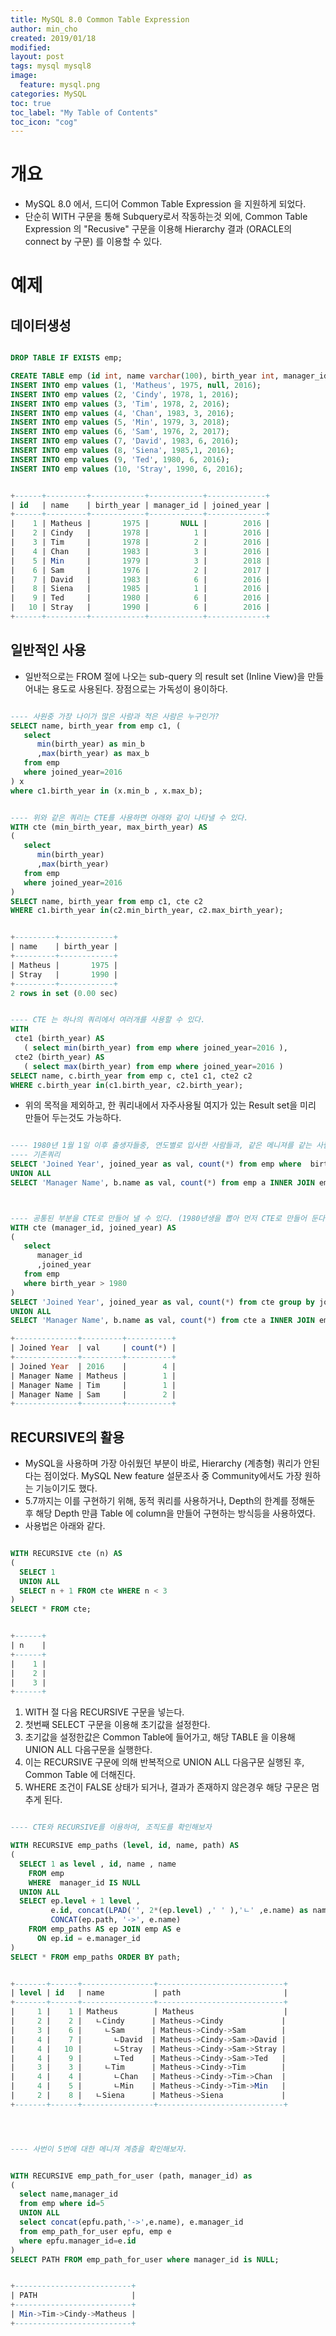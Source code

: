 ```yaml
---
title: MySQL 8.0 Common Table Expression
author: min_cho
created: 2019/01/18
modified:
layout: post
tags: mysql mysql8
image:
  feature: mysql.png
categories: MySQL
toc: true
toc_label: "My Table of Contents"
toc_icon: "cog"
---
```


# 개요
* MySQL 8.0 에서, 드디어 Common Table Expression 을 지원하게 되었다.
* 단순히 WITH 구문을 통해 Subquery로서 작동하는것 외에, Common Table Expression 의 "Recusive" 구문을 이용해 Hierarchy 결과 (ORACLE의 connect by 구문) 를 이용할 수 있다.


# 예제
## 데이터생성

```sql

DROP TABLE IF EXISTS emp;

CREATE TABLE emp (id int, name varchar(100), birth_year int, manager_id int, joined_year year);
INSERT INTO emp values (1, 'Matheus', 1975, null, 2016);
INSERT INTO emp values (2, 'Cindy', 1978, 1, 2016);
INSERT INTO emp values (3, 'Tim', 1978, 2, 2016);
INSERT INTO emp values (4, 'Chan', 1983, 3, 2016);
INSERT INTO emp values (5, 'Min', 1979, 3, 2018);
INSERT INTO emp values (6, 'Sam', 1976, 2, 2017);
INSERT INTO emp values (7, 'David', 1983, 6, 2016);
INSERT INTO emp values (8, 'Siena', 1985,1, 2016);
INSERT INTO emp values (9, 'Ted', 1980, 6, 2016);
INSERT INTO emp values (10, 'Stray', 1990, 6, 2016);       


+------+---------+------------+------------+-------------+
| id   | name    | birth_year | manager_id | joined_year |
+------+---------+------------+------------+-------------+
|    1 | Matheus |       1975 |       NULL |        2016 |
|    2 | Cindy   |       1978 |          1 |        2016 |
|    3 | Tim     |       1978 |          2 |        2016 |
|    4 | Chan    |       1983 |          3 |        2016 |
|    5 | Min     |       1979 |          3 |        2018 |
|    6 | Sam     |       1976 |          2 |        2017 |
|    7 | David   |       1983 |          6 |        2016 |
|    8 | Siena   |       1985 |          1 |        2016 |
|    9 | Ted     |       1980 |          6 |        2016 |
|   10 | Stray   |       1990 |          6 |        2016 |
+------+---------+------------+------------+-------------+

```

## 일반적인 사용
 * 일반적으로는 FROM 절에 나오는 sub-query 의 result set (Inline View)을 만들어내는 용도로 사용된다. 장점으로는 가독성이 용이하다.

```sql

---- 사원중 가장 나이가 많은 사람과 적은 사람은 누구인가?
SELECT name, birth_year from emp c1, (
   select
      min(birth_year) as min_b
      ,max(birth_year) as max_b
   from emp
   where joined_year=2016
) x
where c1.birth_year in (x.min_b , x.max_b);


---- 위와 같은 쿼리는 CTE를 사용하면 아래와 같이 나타낼 수 있다.
WITH cte (min_birth_year, max_birth_year) AS
(
   select
      min(birth_year)
      ,max(birth_year)
   from emp
   where joined_year=2016
)
SELECT name, birth_year from emp c1, cte c2
WHERE c1.birth_year in(c2.min_birth_year, c2.max_birth_year);


+---------+------------+
| name    | birth_year |
+---------+------------+
| Matheus |       1975 |
| Stray   |       1990 |
+---------+------------+
2 rows in set (0.00 sec)


---- CTE 는 하나의 쿼리에서 여러개를 사용할 수 있다.
WITH
 cte1 (birth_year) AS
   ( select min(birth_year) from emp where joined_year=2016 ),
 cte2 (birth_year) AS
   ( select max(birth_year) from emp where joined_year=2016 )
SELECT name, c.birth_year from emp c, cte1 c1, cte2 c2
WHERE c.birth_year in(c1.birth_year, c2.birth_year);

```

 * 위의 목적을 제외하고, 한 쿼리내에서 자주사용될 여지가 있는 Result set을 미리 만들어 두는것도 가능하다.

```sql

---- 1980년 1월 1일 이후 출생자들중, 연도별로 입사한 사람들과, 같은 메니져를 같는 사람 숫자는 몇명인가?
---- 기존쿼리
SELECT 'Joined Year', joined_year as val, count(*) from emp where  birth_year > 1980 group by joined_year
UNION ALL
SELECT 'Manager Name', b.name as val, count(*) from emp a INNER JOIN emp b on a.manager_id=b.id where a.birth_year > 1980 group by b.name;



---- 공통된 부분을 CTE로 만들어 낼 수 있다. (1980년생을 뽑아 먼저 CTE로 만들어 둔다.)
WITH cte (manager_id, joined_year) AS
(
   select
      manager_id
      ,joined_year
   from emp
   where birth_year > 1980
)
SELECT 'Joined Year', joined_year as val, count(*) from cte group by joined_year
UNION ALL
SELECT 'Manager Name', b.name as val, count(*) from cte a INNER JOIN emp b on a.manager_id=b.id group by b.name;

+--------------+---------+----------+
| Joined Year  | val     | count(*) |
+--------------+---------+----------+
| Joined Year  | 2016    |        4 |
| Manager Name | Matheus |        1 |
| Manager Name | Tim     |        1 |
| Manager Name | Sam     |        2 |
+--------------+---------+----------+

```


## RECURSIVE의 활용
 * MySQL을 사용하며 가장 아쉬웠던 부분이 바로, Hierarchy (계층형) 쿼리가 안된다는 점이었다.  MySQL New feature 설문조사 중  Community에서도 가장 원하는 기능이기도 했다.
 * 5.7까지는 이를 구현하기 위해, 동적 쿼리를 사용하거나, Depth의 한계를 정해둔 후 해당 Depth 만큼 Table 에 column을 만들어 구현하는 방식등을 사용하였다.
 * 사용법은 아래와 같다.

```sql

WITH RECURSIVE cte (n) AS
(
  SELECT 1
  UNION ALL
  SELECT n + 1 FROM cte WHERE n < 3
)
SELECT * FROM cte;


+------+
| n    |
+------+
|    1 |
|    2 |
|    3 |
+------+

```

  1. WITH 절 다음  RECURSIVE 구문을 넣는다.
  2. 첫번째 SELECT 구문을 이용해 초기값을 설정한다.
  3. 초기값을 설정한값은 Common Table에 들어가고, 해당 TABLE 을 이용해 UNION ALL 다음구문을 실행한다.
  4. 이는 RECURSIVE 구문에 의해 반복적으로  UNION ALL 다음구문 실행된 후,  Common Table 에 더해진다.
  5. WHERE 조건이 FALSE 상태가 되거나, 결과가 존재하지 않은경우 해당 구문은 멈추게 된다.

```sql

---- CTE와 RECURSIVE를 이용하여, 조직도를 확인해보자

WITH RECURSIVE emp_paths (level, id, name, path) AS
(
  SELECT 1 as level , id, name , name
    FROM emp
    WHERE  manager_id IS NULL
  UNION ALL
  SELECT ep.level + 1 level ,
         e.id, concat(LPAD('', 2*(ep.level) ,' ' ),'ㄴ' ,e.name) as name ,
         CONCAT(ep.path, '->', e.name)
    FROM emp_paths AS ep JOIN emp AS e
      ON ep.id = e.manager_id
)
SELECT * FROM emp_paths ORDER BY path;


+-------+------+----------------+----------------------------+
| level | id   | name           | path                       |
+-------+------+----------------+----------------------------+
|     1 |    1 | Matheus        | Matheus                    |
|     2 |    2 |   ㄴCindy      | Matheus->Cindy             |
|     3 |    6 |     ㄴSam      | Matheus->Cindy->Sam        |
|     4 |    7 |       ㄴDavid  | Matheus->Cindy->Sam->David |
|     4 |   10 |       ㄴStray  | Matheus->Cindy->Sam->Stray |
|     4 |    9 |       ㄴTed    | Matheus->Cindy->Sam->Ted   |
|     3 |    3 |     ㄴTim      | Matheus->Cindy->Tim        |
|     4 |    4 |       ㄴChan   | Matheus->Cindy->Tim->Chan  |
|     4 |    5 |       ㄴMin    | Matheus->Cindy->Tim->Min   |
|     2 |    8 |   ㄴSiena      | Matheus->Siena             |
+-------+------+----------------+----------------------------+




---- 사번이 5번에 대한 메니져 계층을 확인해보자.


WITH RECURSIVE emp_path_for_user (path, manager_id) as
(
  select name,manager_id
  from emp where id=5
  UNION ALL
  select concat(epfu.path,'->',e.name), e.manager_id
  from emp_path_for_user epfu, emp e
  where epfu.manager_id=e.id
)
SELECT PATH FROM emp_path_for_user where manager_id is NULL;


+--------------------------+
| PATH                     |
+--------------------------+
| Min->Tim->Cindy->Matheus |
+--------------------------+

```

